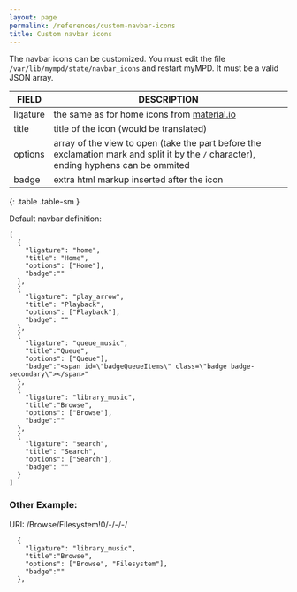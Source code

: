 ```yaml
---
layout: page
permalink: /references/custom-navbar-icons
title: Custom navbar icons
---
```


The navbar icons can be customized. You must edit the file `/var/lib/mympd/state/navbar_icons` and restart myMPD. It must be a valid JSON array.

| FIELD | DESCRIPTION |
| ----- | ----------- |
| ligature | the same as for home icons from [material.io](https://material.io/resources/icons/?style=baseline) |
| title | title of the icon (would be translated) |
| options | array of the view to open (take the part before the exclamation mark and split it by the `/` character), ending hyphens can be ommited |
| badge | extra html markup inserted after the icon |
{: .table .table-sm }

Default navbar definition:
```
[
  {
    "ligature": "home",
    "title": "Home",
    "options": ["Home"],
    "badge":""
  },
  {
    "ligature": "play_arrow",
    "title": "Playback",
    "options": ["Playback"],
    "badge": ""
  },
  { 
    "ligature": "queue_music",
    "title":"Queue",
    "options": ["Queue"],
    "badge":"<span id=\"badgeQueueItems\" class=\"badge badge-secondary\"></span>"
  },
  {
    "ligature": "library_music",
    "title":"Browse",
    "options": ["Browse"],
    "badge":""
  },
  {
    "ligature": "search",
    "title": "Search",
    "options": ["Search"],
    "badge": ""
  }
]
```

### Other Example:

URI: /Browse/Filesystem!0/-/-/-/
```
  {
    "ligature": "library_music",
    "title":"Browse",
    "options": ["Browse", "Filesystem"],
    "badge":""
  },
```